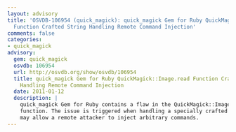 ```yaml
---
layout: advisory
title: 'OSVDB-106954 (quick_magick): quick_magick Gem for Ruby QuickMagick::Image.read
  Function Crafted String Handling Remote Command Injection'
comments: false
categories:
- quick_magick
advisory:
  gem: quick_magick
  osvdb: 106954
  url: http://osvdb.org/show/osvdb/106954
  title: quick_magick Gem for Ruby QuickMagick::Image.read Function Crafted String
    Handling Remote Command Injection
  date: 2011-01-12
  description: |
    quick_magick Gem for Ruby contains a flaw in the QuickMagick::Image.read
    function. The issue is triggered when handling a specially crafted string. This
    may allow a remote attacker to inject arbitrary commands.
---
```

